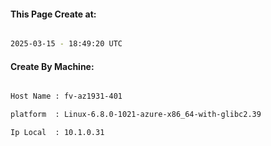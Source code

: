 
   
#### This Page Create at:

```bash

2025-03-15 - 18:49:20 UTC

```

#### Create By Machine:

```bash

Host Name : fv-az1931-401

platform  : Linux-6.8.0-1021-azure-x86_64-with-glibc2.39

Ip Local  : 10.1.0.31

```

